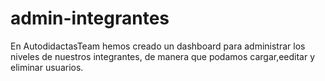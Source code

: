 # admin-integrantes
En AutodidactasTeam hemos creado un dashboard para administrar los niveles de nuestros integrantes, de manera que podamos cargar,eeditar y eliminar usuarios.
